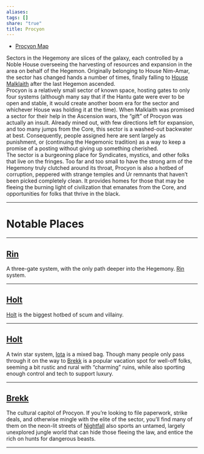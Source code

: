 ```yaml
---
aliases: 
tags: []
share: "true"
title: Procyon
---
```


- [Procyon Map](Procyon%20Map.md)


Sectors in the Hegemony are slices of the galaxy, each controlled by a Noble House overseeing the harvesting of resources and expansion in the area on behalf of the Hegemon. Originally belonging to House Nim-Amar, the sector has changed hands a number of times, finally falling to [House Malklaith](House%20Malklaith.md) after the last Hegemon ascended.  
Procyon is a relatively small sector of known space, hosting gates to only four systems (although many say that if the Hantu gate were ever to be open and stable, it would create another boom era for the sector and whichever House was holding it at the time). When Malklaith was promised a sector for their help in the Ascension wars, the “gift” of Procyon was actually an insult. Already mined out, with few directions left for expansion, and too many jumps from the Core, this sector is a washed-out backwater at best. Consequently, people assigned here are sent largely as punishment, or (continuing the Hegemonic tradition) as a way to keep a promise of a posting without giving up something cherished.  
The sector is a burgeoning place for Syndicates, mystics, and other folks that live on the fringes. Too far and too small to have the strong arm of the Hegemony truly clutched around its throat, Procyon is also a hotbed of corruption, peppered with strange temples and Ur remnants that haven’t been picked completely clean. It provides homes for those that may be fleeing the burning light of civilization that emanates from the Core, and opportunities for folks that thrive in the black.

---

# Notable Places

---

## [Rin](Rin.md)

A three-gate system, with the only path deeper into the Hegemony. [Rin](Rin.md) system.

---

## [Holt](Holt.md)

[Holt](Holt.md) is the biggest hotbed of scum and villainy.

---

## [Holt](Holt.md)

A twin star system, [Iota](Iota.md) is a mixed bag. Though many people only pass through it on the way to [Brekk](Brekk.md) is a popular vacation spot for well-off folks, seeming a bit rustic and rural with “charming” ruins, while also sporting enough control and tech to support luxury.

---

## [Brekk](Brekk.md)

The cultural capitol of Procyon. If you’re looking to file paperwork, strike deals, and otherwise mingle with the elite of the sector, you’ll find many of them on the neon-lit streets of [Nightfall](Nightfall.md) also sports an untamed, largely unexplored jungle world that can hide those fleeing the law, and entice the rich on hunts for dangerous beasts.

---
